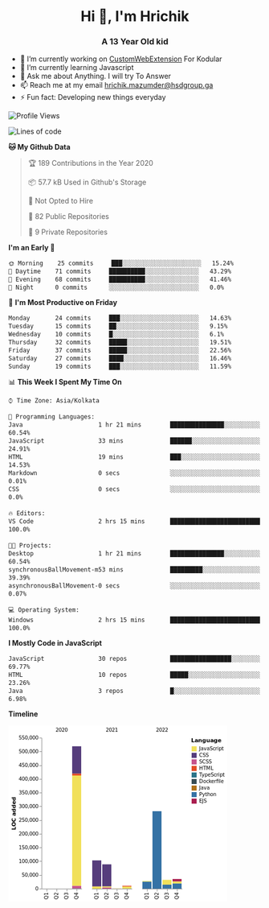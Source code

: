 <h1 align="center">Hi 👋, I'm Hrichik</h1>
<h3 align="center">A 13 Year Old kid</h3>


- 🔭 I’m currently working on [CustomWebExtension](https://github.com/hrichiksite/CustomWebExtension) For Kodular
- 🌱 I’m currently learning Javascript
- 💬 Ask me about Anything. I will try To Answer
- 📫 Reach me at my email hrichik.mazumder@hsdgroup.ga
- ⚡ Fun fact: Developing new things everyday

<!--START_SECTION:waka-->
![Profile Views](http://img.shields.io/badge/Profile%20Views-96-blue)

![Lines of code](https://img.shields.io/badge/From%20Hello%20World%20I%27ve%20Written-3.1%20million%20lines%20of%20code-blue)

**🐱 My Github Data** 

> 🏆 189 Contributions in the Year 2020
 > 
> 📦 57.7 kB Used in Github's Storage 
 > 
> 🚫 Not Opted to Hire
 > 
> 📜 82 Public Repositories
 > 
> 🔑 9 Private Repositories 

**I'm an Early 🐤** 

```text
🌞 Morning    25 commits     ███░░░░░░░░░░░░░░░░░░░░░░   15.24% 
🌆 Daytime    71 commits     ██████████░░░░░░░░░░░░░░░   43.29% 
🌃 Evening    68 commits     ██████████░░░░░░░░░░░░░░░   41.46% 
🌙 Night      0 commits      ░░░░░░░░░░░░░░░░░░░░░░░░░   0.0%

```
📅 **I'm Most Productive on Friday** 

```text
Monday       24 commits     ███░░░░░░░░░░░░░░░░░░░░░░   14.63% 
Tuesday      15 commits     ██░░░░░░░░░░░░░░░░░░░░░░░   9.15% 
Wednesday    10 commits     █░░░░░░░░░░░░░░░░░░░░░░░░   6.1% 
Thursday     32 commits     █████░░░░░░░░░░░░░░░░░░░░   19.51% 
Friday       37 commits     █████░░░░░░░░░░░░░░░░░░░░   22.56% 
Saturday     27 commits     ████░░░░░░░░░░░░░░░░░░░░░   16.46% 
Sunday       19 commits     ███░░░░░░░░░░░░░░░░░░░░░░   11.59%

```


📊 **This Week I Spent My Time On** 

```text
⌚︎ Time Zone: Asia/Kolkata

💬 Programming Languages: 
Java                     1 hr 21 mins        ███████████████░░░░░░░░░░   60.54% 
JavaScript               33 mins             ██████░░░░░░░░░░░░░░░░░░░   24.91% 
HTML                     19 mins             ███░░░░░░░░░░░░░░░░░░░░░░   14.53% 
Markdown                 0 secs              ░░░░░░░░░░░░░░░░░░░░░░░░░   0.01% 
CSS                      0 secs              ░░░░░░░░░░░░░░░░░░░░░░░░░   0.0%

🔥 Editors: 
VS Code                  2 hrs 15 mins       █████████████████████████   100.0%

🐱‍💻 Projects: 
Desktop                  1 hr 21 mins        ███████████████░░░░░░░░░░   60.54% 
synchronousBallMovement-m53 mins             █████████░░░░░░░░░░░░░░░░   39.39% 
asynchronousBallMovement-0 secs              ░░░░░░░░░░░░░░░░░░░░░░░░░   0.07%

💻 Operating System: 
Windows                  2 hrs 15 mins       █████████████████████████   100.0%

```

**I Mostly Code in JavaScript** 

```text
JavaScript               30 repos            █████████████████░░░░░░░░   69.77% 
HTML                     10 repos            █████░░░░░░░░░░░░░░░░░░░░   23.26% 
Java                     3 repos             █░░░░░░░░░░░░░░░░░░░░░░░░   6.98%

```


**Timeline**

![Chart not found](https://github.com/hrichiksite/hrichiksite/blob/master/charts/bar_graph.png) 


<!--END_SECTION:waka-->

